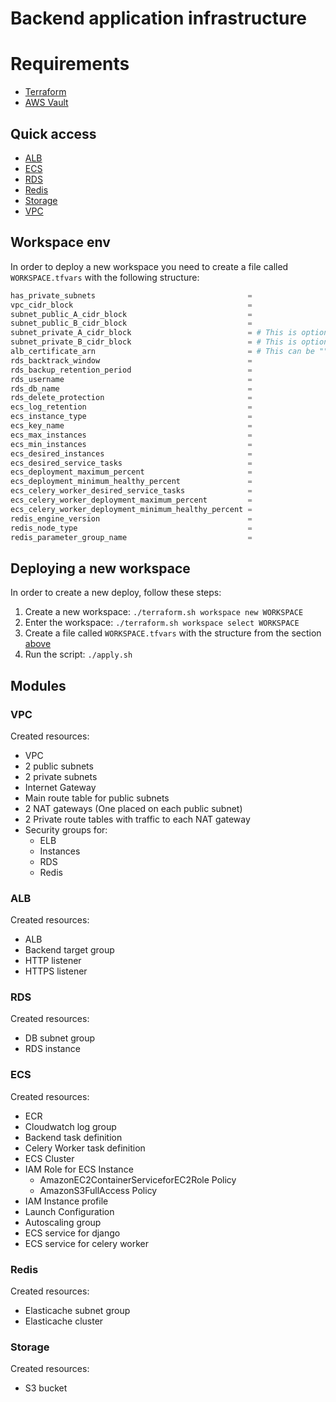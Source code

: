 # Backend application infrastructure

# Requirements
- [Terraform](https://www.terraform.io/)
- [AWS Vault](https://github.com/99designs/aws-vault)

## Quick access

- [ALB](#alb)
- [ECS](#ecs)
- [RDS](#rds)
- [Redis](#redis)
- [Storage](#storage)
- [VPC](#vpc)

## Workspace env

In order to deploy a new workspace you need to create a file called `WORKSPACE.tfvars` with the following structure:
```tfvars
has_private_subnets                                  =
vpc_cidr_block                                       =
subnet_public_A_cidr_block                           =
subnet_public_B_cidr_block                           =
subnet_private_A_cidr_block                          = # This is optional if has_private_subnets=false
subnet_private_B_cidr_block                          = # This is optional if has_private_subnets=false
alb_certificate_arn                                  = # This can be ""
rds_backtrack_window                                 =
rds_backup_retention_period                          =
rds_username                                         =
rds_db_name                                          =
rds_delete_protection                                =
ecs_log_retention                                    =
ecs_instance_type                                    =
ecs_key_name                                         =
ecs_max_instances                                    =
ecs_min_instances                                    =
ecs_desired_instances                                =
ecs_desired_service_tasks                            =
ecs_deployment_maximum_percent                       =
ecs_deployment_minimum_healthy_percent               =
ecs_celery_worker_desired_service_tasks              =
ecs_celery_worker_deployment_maximum_percent         =
ecs_celery_worker_deployment_minimum_healthy_percent =
redis_engine_version                                 =
redis_node_type                                      =
redis_parameter_group_name                           =
```

## Deploying a new workspace

In order to create a new deploy, follow these steps:
1. Create a new workspace: `./terraform.sh workspace new WORKSPACE`
2. Enter the workspace: `./terraform.sh workspace select WORKSPACE`
3. Create a file called `WORKSPACE.tfvars` with the structure from the section [above](#workspace-env)
4. Run the script: `./apply.sh`

## Modules

### VPC

Created resources:

- VPC
- 2 public subnets
- 2 private subnets
- Internet Gateway
- Main route table for public subnets
- 2 NAT gateways (One placed on each public subnet)
- 2 Private route tables with traffic to each NAT gateway
- Security groups for:
  - ELB
  - Instances
  - RDS
  - Redis

### ALB

Created resources:

- ALB
- Backend target group
- HTTP listener
- HTTPS listener

### RDS

Created resources:

- DB subnet group
- RDS instance

### ECS

Created resources:

- ECR
- Cloudwatch log group
- Backend task definition
- Celery Worker task definition
- ECS Cluster
- IAM Role for ECS Instance
  - AmazonEC2ContainerServiceforEC2Role Policy
  - AmazonS3FullAccess Policy
- IAM Instance profile
- Launch Configuration
- Autoscaling group
- ECS service for django
- ECS service for celery worker

### Redis

Created resources:

- Elasticache subnet group
- Elasticache cluster

### Storage

Created resources:

- S3 bucket
